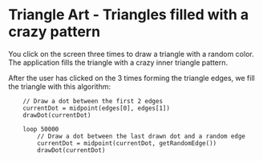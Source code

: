 # Triangle Art - Triangles filled with a crazy pattern

You click on the screen three times to draw a triangle with a random color.
The application fills the triangle with a crazy inner triangle pattern.

After the user has clicked on the 3 times forming the triangle edges, we fill the triangle with this algorithm:

```
    // Draw a dot between the first 2 edges
    currentDot = midpoint(edges[0], edges[1])
    drawDot(currentDot)

    loop 50000
        // Draw a dot between the last drawn dot and a random edge
        currentDot = midpoint(currentDot, getRandomEdge())
        drawDot(currentDot)

```